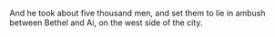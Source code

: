 And he took about five thousand men, and set them to lie in ambush between Bethel and Ai, on the west side of the city.
